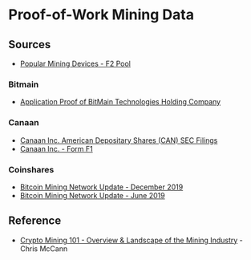 # Proof-of-Work Mining Data

Sources
-------

* [Popular Mining Devices - F2 Pool](https://www.f2pool.com/miners?currency_code=btc)

### Bitmain
* [Application Proof of BitMain Technologies Holding Company](http://templatelab.com/bitmain-ipo-prospectus/)

### Canaan
* [Canaan Inc. American Depositary Shares (CAN) SEC Filings](https://www.nasdaq.com/market-activity/stocks/can/sec-filings)
* [Canaan Inc. - Form F1](https://secfilings.nasdaq.com/filingFrameset.asp?FilingID=13703543&CoName=CANAAN+INC%2E&eHTML=&FileName=&FilePath=&FormType=F%2D1&Market=&RcvdDate=10%2F28%2F2019&site=&sitesubtype=&Ticker=&View=html)

### Coinshares
* [Bitcoin Mining Network Update - December 2019](https://coinsharesgroup.com/research/bitcoin-mining-network-december-2019)
* [Bitcoin Mining Network Update - June 2019](https://coinsharesgroup.com/research/bitcoin-mining-network-june-2019)

Reference
---------
* [Crypto Mining 101 - Overview & Landscape of the Mining Industry](https://www.chrismccann.com/blog/crypto-mining-101-overview-and-landscape-of-the-mining-industry) - Chris McCann
